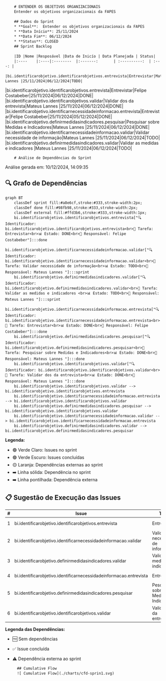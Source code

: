 
        
        # ENTENDER OS OBJETIVOS ORGANIZACIONAIS
        Entender os objetivos organizacionais da FAPES

        ## Dados do Sprint
        * **Goal**:  Entender os objetivos organizacionais da FAPES
        * **Data Início**: 25/11/2024
        * **Data Fim**: 06/12/2024
        * **Status**: CLOSED
        ## Sprint Backlog

        |ID |Nome |Resposável |Data de Inicío | Data Planejada | Status|
        |:----    |:----|:--------  |:-------:       | :----------:  | :---: |
        |bi.identificarobjetivo.identificarobjetivos.entrevista|Entrevistar|Mateus Lannes |25/11/2024|06/12/2024|TODO|
|bi.identificarobjetivo.identificarobjetivos.entrevista|Entrevistar|Felipe Costabeber|25/11/2024|06/12/2024|DONE|
|bi.identificarobjetivo.identificarobjetivos.validar|Validar dos da entrevista|Mateus Lannes |25/11/2024|06/12/2024|DONE|
|bi.identificarobjetivo.identificarnecessidadeinformacao.entrevista|Entrevistar|Felipe Costabeber|25/11/2024|05/12/2024|DONE|
|bi.identificarobjetivo.definirmedidasindicadores.pesquisar|Pesquisar sobre Medidas e Indicadores|Mateus Lannes |25/11/2024|06/12/2024|DONE|
|bi.identificarobjetivo.identificarnecessidadeinformacao.validar|Validar necessidade de informação|Mateus Lannes |25/11/2024|06/12/2024|TODO|
|bi.identificarobjetivo.definirmedidasindicadores.validar|Validar as medidas e indicadores |Mateus Lannes |25/11/2024|06/12/2024|TODO|
      
        # Análise de Dependências do Sprint

Análise gerada em: 10/12/2024, 14:09:35

## 🔍 Grafo de Dependências

```mermaid
graph BT
    classDef sprint fill:#a8e6cf,stroke:#333,stroke-width:2px;
    classDef done fill:#98fb98,stroke:#333,stroke-width:2px;
    classDef external fill:#ffd3b6,stroke:#333,stroke-width:1px;
    bi.identificarobjetivo.identificarobjetivos.entrevista["🔍 Identificador: bi.identificarobjetivo.identificarobjetivos.entrevista<br>📝 Tarefa: Entrevistar<br>📊 Estado: DONE<br>👤 Responsável: Felipe Costabeber"]:::done
    bi.identificarobjetivo.identificarnecessidadeinformacao.validar["🔍 Identificador: bi.identificarobjetivo.identificarnecessidadeinformacao.validar<br>📝 Tarefa: Validar necessidade de informação<br>📊 Estado: TODO<br>👤 Responsável: Mateus Lannes "]:::sprint
    bi.identificarobjetivo.definirmedidasindicadores.validar["🔍 Identificador: bi.identificarobjetivo.definirmedidasindicadores.validar<br>📝 Tarefa: Validar as medidas e indicadores <br>📊 Estado: TODO<br>👤 Responsável: Mateus Lannes "]:::sprint
    bi.identificarobjetivo.identificarnecessidadeinformacao.entrevista["🔍 Identificador: bi.identificarobjetivo.identificarnecessidadeinformacao.entrevista<br>📝 Tarefa: Entrevistar<br>📊 Estado: DONE<br>👤 Responsável: Felipe Costabeber"]:::done
    bi.identificarobjetivo.definirmedidasindicadores.pesquisar["🔍 Identificador: bi.identificarobjetivo.definirmedidasindicadores.pesquisar<br>📝 Tarefa: Pesquisar sobre Medidas e Indicadores<br>📊 Estado: DONE<br>👤 Responsável: Mateus Lannes "]:::done
    bi.identificarobjetivo.identificarobjetivos.validar["🔍 Identificador: bi.identificarobjetivo.identificarobjetivos.validar<br>📝 Tarefa: Validar dos da entrevista<br>📊 Estado: DONE<br>👤 Responsável: Mateus Lannes "]:::done
    bi.identificarobjetivo.identificarobjetivos.validar --> bi.identificarobjetivo.identificarobjetivos.entrevista
    bi.identificarobjetivo.identificarnecessidadeinformacao.entrevista --> bi.identificarobjetivo.identificarobjetivos.validar
    bi.identificarobjetivo.definirmedidasindicadores.pesquisar --> bi.identificarobjetivo.identificarobjetivos.validar
    bi.identificarobjetivo.identificarnecessidadeinformacao.validar --> bi.identificarobjetivo.identificarnecessidadeinformacao.entrevista
    bi.identificarobjetivo.definirmedidasindicadores.validar --> bi.identificarobjetivo.definirmedidasindicadores.pesquisar
```

**Legenda:**
- 🟢 Verde Claro: Issues no sprint
- 🟢 Verde Escuro: Issues concluídas
- 🟡 Laranja: Dependências externas ao sprint
- ➡️ Linha sólida: Dependência no sprint
- ➡️ Linha pontilhada: Dependência externa

## 📋 Sugestão de Execução das Issues

| # | Issue | Título | Status | Responsável | Dependências |
|---|-------|--------|--------|-------------|---------------|
| 1 | bi.identificarobjetivo.identificarobjetivos.entrevista | Entrevistar | DONE | Felipe Costabeber | 🆓 |
| 2 | bi.identificarobjetivo.identificarnecessidadeinformacao.validar | Validar necessidade de informação | TODO | Mateus Lannes  | bi.identificarobjetivo.identificarnecessidadeinformacao.entrevista✅ |
| 3 | bi.identificarobjetivo.definirmedidasindicadores.validar | Validar as medidas e indicadores  | TODO | Mateus Lannes  | bi.identificarobjetivo.definirmedidasindicadores.pesquisar✅ |
| 4 | bi.identificarobjetivo.identificarnecessidadeinformacao.entrevista | Entrevistar | DONE | Felipe Costabeber | bi.identificarobjetivo.identificarobjetivos.validar✅ |
| 5 | bi.identificarobjetivo.definirmedidasindicadores.pesquisar | Pesquisar sobre Medidas e Indicadores | DONE | Mateus Lannes  | bi.identificarobjetivo.identificarobjetivos.validar✅ |
| 6 | bi.identificarobjetivo.identificarobjetivos.validar | Validar dos da entrevista | DONE | Mateus Lannes  | bi.identificarobjetivo.identificarobjetivos.entrevista✅ |

**Legenda das Dependências:**
- 🆓 Sem dependências
- ✅ Issue concluída
- ⚠️ Dependência externa ao sprint

        
       
        ## Cumulative Flow
        ![ Cumulative Flow](./charts/cfd-sprin1.svg)
        
        
        